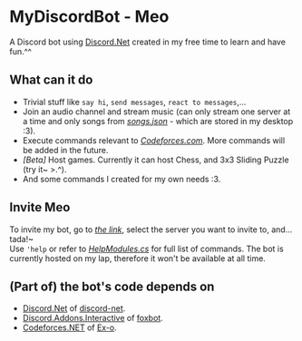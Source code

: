 # MyDiscordBot - Meo

A Discord bot using [Discord.Net](https://github.com/RogueException/Discord.Net) created in my free time to learn and have fun.^^

## What can it do

- Trivial stuff like `say hi`, `send messages`, `react to messages`,...
- Join an audio channel and stream music (can only stream one server at a time and only songs from *[songs.json](https://github.com/SxweetLollipop/Meo/blob/master/2nd/songs.json)* - which are stored in my desktop :3).
- Execute commands relevant to *[Codeforces.com](Codeforces.com)*. More commands will be added in the future.
- *[Beta]* Host games. Currently it can host Chess, and 3x3 Sliding Puzzle (try it~ >.^).
- And some commands I created for my own needs :3.

## Invite Meo

To invite my bot, go to *[the link](https://discord.com/api/oauth2/authorize?client_id=675207704293277706&permissions=0&scope=bot)*, select the server you want to invite to, and... tada!~  
Use `'help` or refer to *[HelpModules.cs](https://github.com/SxweetLollipop/Meo/blob/master/2nd/Commands/BasicCommands/HelpModules.cs)* for full list of commands.
The bot is currently hosted on my lap, therefore it won't be available at all time.

## (Part of) the bot's code depends on

- [Discord.Net](https://github.com/RogueException/Discord.Net) of [discord-net](https://github.com/discord-net).
- [Discord.Addons.Interactive](https://github.com/foxbot/Discord.Addons.Interactive) of [foxbot](https://github.com/foxbot).
- [Codeforces.NET](https://github.com/Ex-o/Codeforces.NET) of [Ex-o](https://github.com/Ex-o).